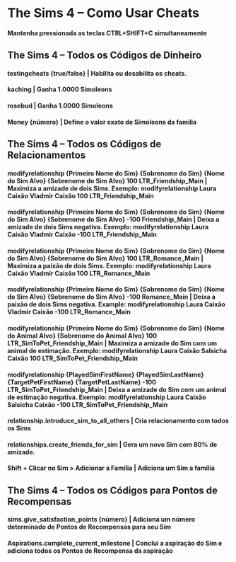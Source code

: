 # The Sims 4 – Como Usar Cheats

#### Mantenha pressionada as teclas CTRL+SHIFT+C simultaneamente

## The Sims 4 – Todos os Códigos de Dinheiro

#### testingcheats {true/false} | Habilita ou desabilita os cheats.
#### kaching | Ganha 1.0000 Simoleons
#### rosebud | Ganha 1.0000 Simoleons
#### Money {número} | Define o valor exato de Simoleons da família

## The Sims 4 – Todos os Códigos de Relacionamentos

#### modifyrelationship {Primeiro Nome do Sim} {Sobrenome do Sim} {Nome do Sim Alvo} {Sobrenome do Sim Alvo} 100 LTR_Friendship_Main | Maximiza a amizade de dois Sims. Exemplo: modifyrelationship Laura Caixão Vladmir Caixão 100 LTR_Friendship_Main
#### modifyrelationship {Primeiro Nome do Sim} {Sobrenome do Sim} {Nome do Sim Alvo} {Sobrenome do Sim Alvo} -100 Friendship_Main | Deixa a amizade de dois Sims negativa. Exemplo: modifyrelationship Laura Caixão Vladmir Caixão -100 LTR_Friendship_Main
#### modifyrelationship {Primeiro Nome do Sim} {Sobrenome do Sim} {Nome do Sim Alvo} {Sobrenome do Sim Alvo} 100 LTR_Romance_Main | Maximiza a paixão de dois Sims. Exemplo: modifyrelationship Laura Caixão Vladmir Caixão 100 LTR_Romance_Main
#### modifyrelationship {Primeiro Nome do Sim} {Sobrenome do Sim} {Nome do Sim Alvo} {Sobrenome do Sim Alvo} -100 Romance_Main | Deixa a paixão de dois Sims negativa. Example: modifyrelationship Laura Caixão Vladmir Caixão -100 LTR_Romance_Main
#### modifyrelationship {Primeiro Nome do Sim} {Sobrenome do Sim} {Nome do Animal Alvo} {Sobrenome do Animal Alvo} 100 LTR_SimToPet_Friendship_Main | Maximiza a amizade do Sim com um animal de estimação. Exemplo: modifyrelationship Laura Caixão Salsicha Caixão 100 LTR_SimToPet_Friendship_Main
#### modifyrelationship {PlayedSimFirstName} {PlayedSimLastName} {TargetPetFirstName} {TargetPetLastName} -100 LTR_SimToPet_Friendship_Main | Deixa a amizade do Sim com um animal de estimação negativa. Exemplo: modifyrelationship Laura Caixão Salsicha Caixão -100 LTR_SimToPet_Friendship_Main
#### relationship.introduce_sim_to_all_others | Cria relacionamento com todos os Sims
#### relationships.create_friends_for_sim | Gera um novo Sim com 80% de amizade.
#### Shift + Clicar no Sim > Adicionar a Família | Adiciona um Sim a família

## The Sims 4 – Todos os Códigos para Pontos de Recompensas

#### sims.give_satisfaction_points {número} | Adiciona um número determinado de Pontos de Recompensas para seu Sim
#### Aspirations.complete_current_milestone | Conclui a aspiração do Sim e adiciona todos os Pontos de Recompensa da aspiração
